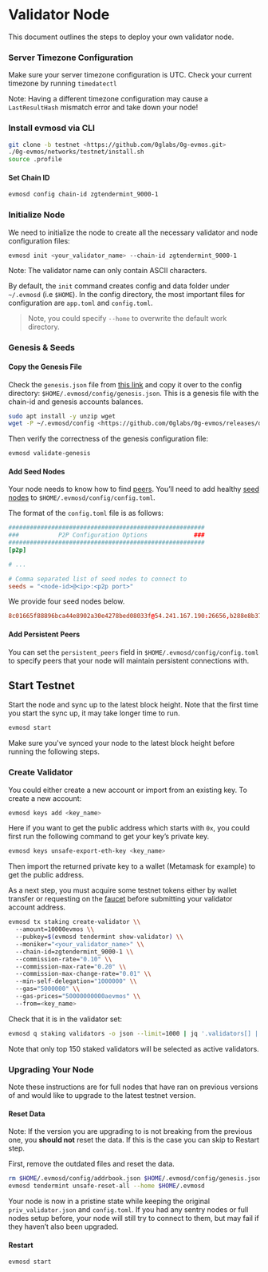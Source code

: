 # Validator Node

This document outlines the steps to deploy your own validator node.

### Server Timezone Configuration

Make sure your server timezone configuration is UTC. Check your current timezone by running `timedatectl`

Note: Having a different timezone configuration may cause a `LastResultHash` mismatch error and take down your node!

### Install evmosd via CLI

```bash
git clone -b testnet <https://github.com/0glabs/0g-evmos.git>
./0g-evmos/networks/testnet/install.sh
source .profile
```

#### Set Chain ID

```bash
evmosd config chain-id zgtendermint_9000-1
```

### Initialize Node

We need to initialize the node to create all the necessary validator and node configuration files:

```bash
evmosd init <your_validator_name> --chain-id zgtendermint_9000-1
```

Note: The validator name can only contain ASCII characters.

By default, the `init` command creates config and data folder under `~/.evmosd` (i.e `$HOME`). In the config directory, the most important files for configuration are `app.toml` and `config.toml`.

> Note, you could specify `--home` to overwrite the default work directory.

### Genesis & Seeds

#### Copy the Genesis File

Check the `genesis.json` file from [this link](https://github.com/0glabs/0g-evmos/releases/download/v1.0.0-testnet/genesis.json) and copy it over to the config directory: `$HOME/.evmosd/config/genesis.json`. This is a genesis file with the chain-id and genesis accounts balances.

```bash
sudo apt install -y unzip wget
wget -P ~/.evmosd/config <https://github.com/0glabs/0g-evmos/releases/download/v1.0.0-testnet/genesis.json>
```

Then verify the correctness of the genesis configuration file:

```bash
evmosd validate-genesis
```

#### Add Seed Nodes

Your node needs to know how to find [peers](https://docs.tendermint.com/v0.34/tendermint-core/using-tendermint.html#peers). You’ll need to add healthy [seed nodes](https://docs.tendermint.com/v0.34/tendermint-core/using-tendermint.html#seed) to `$HOME/.evmosd/config/config.toml`.

The format of the `config.toml` file is as follows:

```toml
#######################################################
###           P2P Configuration Options             ###
#######################################################
[p2p]

# ...

# Comma separated list of seed nodes to connect to
seeds = "<node-id>@<ip>:<p2p port>"
```

We provide four seed nodes below.

```toml
8c01665f88896bca44e8902a30e4278bed08033f@54.241.167.190:26656,b288e8b37f4b0dbd9a03e8ce926cd9c801aacf27@54.176.175.48:26656,8e20e8e88d504e67c7a3a58c2ea31d965aa2a890@54.193.250.204:26656,e50ac888b35175bfd4f999697bdeb5b7b52bfc06@54.215.187.94:26656
```

#### Add Persistent Peers

You can set the `persistent_peers` field in `$HOME/.evmosd/config/config.toml` to specify peers that your node will maintain persistent connections with.

## Start Testnet

Start the node and sync up to the latest block height. Note that the first time you start the sync up, it may take longer time to run.

```bash
evmosd start
```

Make sure you've synced your node to the latest block height before running the following steps.

### Create Validator

You could either create a new account or import from an existing key. To create a new account:

```bash
evmosd keys add <key_name>
```

Here if you want to get the public address which starts with `0x`, you could first run the following command to get your key’s private key.

```bash
evmosd keys unsafe-export-eth-key <key_name>
```

Then import the returned private key to a wallet (Metamask for example) to get the public address.

As a next step, you must acquire some testnet tokens either by wallet transfer or requesting on the [faucet](https://faucet.0g.ai/) before submitting your validator account address.

```bash
evmosd tx staking create-validator \\
  --amount=10000evmos \\
  --pubkey=$(evmosd tendermint show-validator) \\
  --moniker="<your_validator_name>" \\
  --chain-id=zgtendermint_9000-1 \\
  --commission-rate="0.10" \\
  --commission-max-rate="0.20" \\
  --commission-max-change-rate="0.01" \\
  --min-self-delegation="1000000" \\
  --gas="5000000" \\
  --gas-prices="50000000000aevmos" \\
  --from=<key_name>
```

Check that it is in the validator set:

```bash
evmosd q staking validators -o json --limit=1000 | jq '.validators[] | select(.status=="BOND_STATUS_BONDED")' | jq -r '.tokens + " - " + .description.moniker' | sort -gr | nl
```

Note that only top 150 staked validators will be selected as active validators.

### Upgrading Your Node

Note these instructions are for full nodes that have ran on previous versions of and would like to upgrade to the latest testnet version.

#### Reset Data

Note: If the version you are upgrading to is not breaking from the previous one, you **should not** reset the data. If this is the case you can skip to Restart step.

First, remove the outdated files and reset the data.

```bash
rm $HOME/.evmosd/config/addrbook.json $HOME/.evmosd/config/genesis.json
evmosd tendermint unsafe-reset-all --home $HOME/.evmosd
```

Your node is now in a pristine state while keeping the original `priv_validator.json` and `config.toml`. If you had any sentry nodes or full nodes setup before, your node will still try to connect to them, but may fail if they haven’t also been upgraded.

#### Restart

```bash
evmosd start
```
